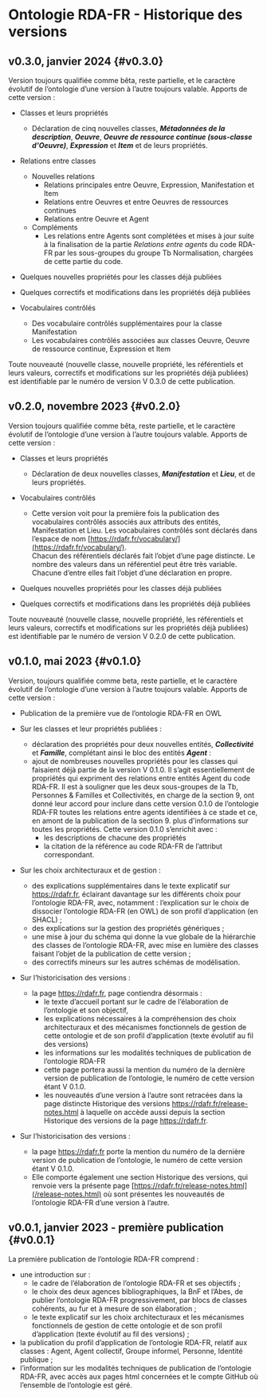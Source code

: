 # Ontologie RDA-FR - Historique des versions

## v0.3.0, janvier 2024 {#v0.3.0}

Version toujours qualifiée comme bêta, reste partielle, et le caractère évolutif de l’ontologie d’une version à l’autre toujours valable. Apports de cette version : 

* Classes et leurs propriétés
  * Déclaration de cinq nouvelles classes, **_Métadonnées de la description_**, **_Oeuvre_**, **_Oeuvre de ressource continue (sous-classe d'Oeuvre)_**, **_Expression_** et **_Item_** et de leurs propriétés.
    
* Relations entre classes 
  * Nouvelles relations
    * Relations principales entre Oeuvre, Expression, Manifestation et Item
    * Relations entre Oeuvres et entre Oeuvres de ressources continues
    * Relations entre Oeuvre et Agent
  * Compléments
    * Les relations entre Agents sont complétées et mises à jour suite à la finalisation de la partie _Relations entre agents_ du code RDA-FR par les sous-groupes du groupe Tb Normalisation, chargées de cette partie du code. 

* Quelques nouvelles propriétés pour les classes déjà publiées
* Quelques correctifs et modifications dans les propriétés déjà publiées

* Vocabulaires contrôlés
   * Des vocabulaire contrôlés supplémentaires pour la classe Manifestation
   * Les vocabulaires contrôlés associées aux classes Oeuvre, Oeuvre de ressource continue, Expression et Item

Toute nouveauté (nouvelle classe, nouvelle propriété, les référentiels et leurs valeurs, correctifs et modifications sur les propriétés déjà publiées) est identifiable par le numéro de version V 0.3.0 de cette publication.

## v0.2.0, novembre 2023 {#v0.2.0}

Version toujours qualifiée comme bêta, reste partielle, et le caractère évolutif de l’ontologie d’une version à l’autre toujours valable. Apports de cette version : 

* Classes et leurs propriétés
  * Déclaration de deux nouvelles classes, **_Manifestation_** et **_Lieu_**, et de leurs propriétés. 
* Vocabulaires contrôlés 
  * Cette version voit pour la première fois la publication des vocabulaires contrôlés associés aux attributs des entités, Manifestation et Lieu. Les vocabulaires contrôlés sont déclarés dans l’espace de nom [https://rdafr.fr/vocabulary/](https://rdafr.fr/vocabulary/).  \
Chacun des référentiels déclarés fait l’objet d’une page distincte. Le nombre des valeurs dans un référentiel peut être très variable. Chacune d’entre elles fait l’objet d’une déclaration en propre.

* Quelques nouvelles propriétés pour les classes déjà publiées
* Quelques correctifs et modifications dans les propriétés déjà publiées

Toute nouveauté (nouvelle classe, nouvelle propriété, les référentiels et leurs valeurs, correctifs et modifications sur les propriétés déjà publiées) est identifiable par le numéro de version V 0.2.0 de cette publication.

## v0.1.0, mai 2023 {#v0.1.0}

Version, toujours qualifiée comme beta, reste partielle, et le caractère évolutif de l’ontologie d’une version à l’autre toujours valable. Apports de cette version : 

* Publication de la première vue de l’ontologie RDA-FR en OWL

* Sur les classes et leur propriétés publiées : 
  * déclaration des propriétés pour deux nouvelles entités, ***Collectivité*** et ***Famille***, complétant ainsi le bloc des entités ***Agent*** : 
  * ajout de nombreuses nouvelles propriétés pour les classes qui faisaient déjà partie de la version V 0.1.0. Il s’agit essentiellement de propriétés qui expriment des relations entre entités Agent du code RDA-FR. Il est à souligner que les deux sous-groupes de la Tb, Personnes & Familles et Collectivités, en charge de la section 9, ont donné leur accord pour inclure dans cette version 0.1.0 de l’ontologie RDA-FR toutes les relations entre agents identifiées à ce stade et ce, en amont de la publication de la section 9. 
  plus d'informations sur toutes les propriétés. Cette version 0.1.0 s’enrichit avec : 
    * les descriptions de chacune des propriétés
    * la citation de la référence au code RDA-FR de l’attribut correspondant.

* Sur les choix architecturaux et de gestion : 
  * des explications supplémentaires dans le texte explicatif sur https://rdafr.fr, éclairant davantage sur les différents choix pour l’ontologie RDA-FR, avec, notamment : 
l’explication sur le choix de dissocier l’ontologie RDA-FR (en OWL) de son profil d’application (en SHACL) ;
  * des explications sur la gestion des propriétés génériques ;
  * une mise à jour du schéma qui donne la vue globale de la hiérarchie des classes de l’ontologie RDA-FR, avec mise en lumière des classes faisant l’objet de la publication de cette version ;
  * des correctifs mineurs sur les autres schémas de modélisation.

* Sur l’historicisation des versions : 
  * la page https://rdafr.fr, page contiendra désormais : 
    * le texte d’accueil portant sur le cadre de l’élaboration de l’ontologie et son objectif, 
    * les explications nécessaires à la compréhension des choix architecturaux et des mécanismes fonctionnels de gestion de cette ontologie et de son profil d’application (texte évolutif au fil des versions)
    * les informations sur les modalités techniques de publication de l’ontologie RDA-FR
    * cette page portera aussi la mention du numéro de la dernière version de publication de l’ontologie, le numéro de cette version étant V 0.1.0. 
    * les nouveautés d’une version à l’autre sont retracées dans la page distincte Historique des versions https://rdafr.fr/release-notes.html à laquelle on accède aussi depuis la section Historique des versions de la page https://rdafr.fr.

* Sur l’historicisation des versions : 
  * la page https://rdafr.fr porte la mention du numéro de la dernière version de publication de l’ontologie, le numéro de cette version étant V 0.1.0. 
  * Elle comporte également une section Historique des versions, qui renvoie vers la présente page [https://rdafr.fr/release-notes.html](/release-notes.html)  où sont présentes les nouveautés de l’ontologie RDA-FR d’une version à l’autre.

## v0.0.1, janvier 2023 - première publication {#v0.0.1}

La première publication de l’ontologie RDA-FR comprend :

* une introduction sur : 
  * le cadre de l’élaboration de l’ontologie RDA-FR et ses objectifs ;  
  * le choix des deux agences bibliographiques, la BnF et l’Abes, de publier l’ontologie RDA-FR progressivement, par blocs de classes cohérents, au fur et à mesure de son élaboration ;
  * le texte explicatif sur les choix architecturaux et les mécanismes fonctionnels de gestion de cette ontologie et de son profil d’application (texte évolutif au fil des versions) ;
* la publication du profil d’application de l’ontologie RDA-FR, relatif aux classes : Agent, Agent collectif, Groupe informel, Personne, Identité publique ;
* l’information sur les modalités techniques de publication de l’ontologie RDA-FR, avec accès aux pages html concernées et le compte GitHub où l’ensemble de l’ontologie est géré.
